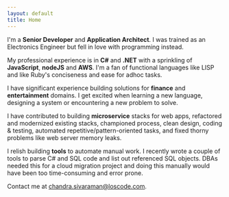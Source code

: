 ```yaml
---
layout: default
title: Home
---
```

I'm a **Senior Developer** and **Application Architect**. I was trained as an Electronics Engineer but fell in love with programming instead.

My professional experience is in **C#** and **.NET** with a sprinkling of **JavaScript**, **nodeJS** and **AWS**. I'm a fan of functional languages like LISP and like Ruby's conciseness and ease for adhoc tasks.

I have significant experience building solutions for **finance** and **entertainment** domains. I get excited when learning a new language, designing a system or encountering a new problem to solve.

I have contributed to building **microservice** stacks for web apps, refactored and modernized existing stacks, championed process, clean design, coding & testing, automated repetitive/pattern-oriented tasks, and fixed thorny problems like 
web server memory leaks. 

I relish building **tools** to automate manual work. I recently wrote a couple of tools to parse C# and SQL code and list out referenced SQL objects. DBAs needed this for a cloud migration project and doing this manually would have been too time-consuming and error prone. 

Contact me at [chandra.sivaraman@loscode.com](mailto:chandra.sivaraman@loscode.com).